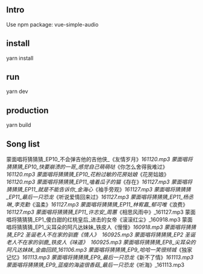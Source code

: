 ## Intro
Use npm package: vue-simple-audio

## install
yarn install

## run
yarn dev

## production
yarn build

## Song list
蒙面唱将猜猜猜_EP10_不会弹吉他的吉他侠_《友情岁月》_161120.mp3
蒙面唱将猜猜猜_EP10_快要崩溃的一哥_感觉自己萌萌哒_《你怎么舍得我难过》_161120.mp3
蒙面唱将猜猜猜_EP10_花粉过敏的花房姑娘_《花房姑娘》_161120.mp3
蒙面唱将猜猜猜_EP11_嗑着瓜子的猫_《存在》_161127.mp3
蒙面唱将猜猜猜_EP11_就是不能告诉你_金海心_《袖手旁观》_161127.mp3
蒙面唱将猜猜猜_EP11_最后一只恐龙_《听说爱情回来过》_161127.mp3
蒙面唱将猜猜猜_EP11_杨丞琳_李克勤_《温柔》_161127.mp3
蒙面唱将猜猜猜_EP11_林宥嘉_郁可唯_《浪费》_161127.mp3
蒙面唱将猜猜猜_EP11_许志安_周蕙_《相思风雨中》_161127.mp3
蒙面唱将猜猜猜_EP1_傻白甜的红桃皇后_进击的女帝《滚滚红尘》_160918.mp3
蒙面唱将猜猜猜_EP1_尖耳朵的阿凡达妹妹_铁皮人《慢慢》_160918.mp3
蒙面唱将猜猜猜_EP2 圣诞老人不在家的驯鹿《情人》  160925.mp3
蒙面唱将猜猜猜_EP2 圣诞老人不在家的驯鹿_铁皮人《味道》  160925.mp3
蒙面唱将猜猜猜_EP8_尖耳朵的阿凡达妹妹_金曲回顾_161106.mp3
蒙面唱将猜猜猜_EP9_哈哈一笑很倾城_《独家记忆》_161113.mp3
蒙面唱将猜猜猜_EP9_最后一只恐龙_《新不了情》_161113.mp3
蒙面唱将猜猜猜_EP9_蓝瘦的海盗很香菇_最后一只恐龙_《听海》_161113.mp3
